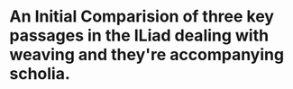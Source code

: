 # An Initial Comparision of three key passages in the ILiad dealing with weaving and they're accompanying scholia.
